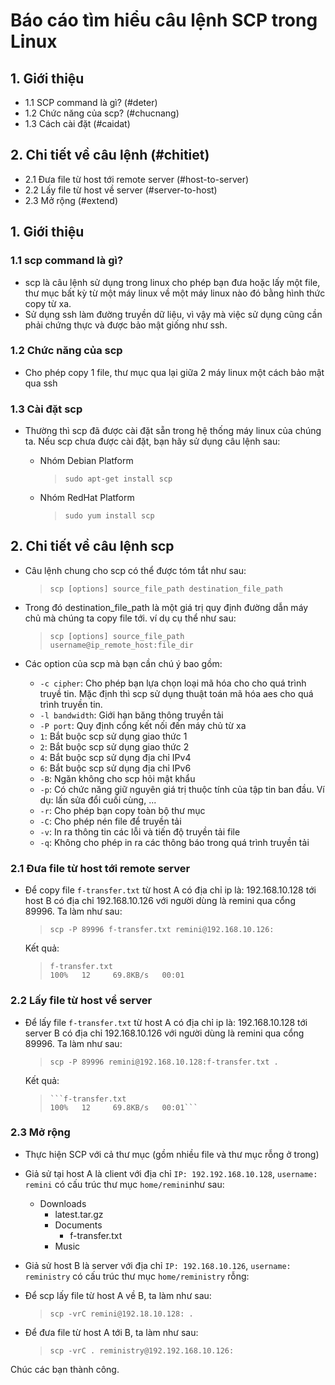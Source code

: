 # Báo cáo tìm hiểu câu lệnh SCP trong Linux

## 1. Giới thiệu
- 1.1 SCP command là gì? (#deter)
- 1.2 Chức năng của scp? (#chucnang)
- 1.3 Cách cài đặt (#caidat)
## 2. Chi tiết về câu lệnh (#chitiet)
- 2.1 Đưa file từ host tới remote server (#host-to-server)
- 2.2 Lấy file từ host về server (#server-to-host)
- 2.3 Mở rộng (#extend)


## 1. Giới thiệu
### 1.1 scp command là gì?
<a name="deter"></a>
- scp là câu lệnh sử dụng trong linux cho phép bạn đưa hoặc lấy một file, thư mục bất kỳ từ một máy linux về một máy linux nào đó bằng hình thức copy từ xa.
- Sử dụng ssh làm đường truyền dữ liệu, vì vậy mà việc sử dụng cũng cần phải chứng thực và được bảo mật giống như ssh.

### 1.2 Chức năng của scp
<a name="chucnang"></a>
- Cho phép copy 1 file, thư mục qua lại giữa 2 máy linux một cách bảo mật qua ssh

### 1.3 Cài đặt scp
<a name="caidat"></a>
- Thường thì scp đã được cài đặt sẵn trong hệ thống máy linux của chúng ta. Nếu scp chưa được cài đặt, bạn hãy sử dụng câu lệnh sau:
	+ Nhóm Debian Platform
		> `sudo apt-get install scp`

	+ Nhóm RedHat Platform
		> `sudo yum install scp`

## 2. Chi tiết về câu lệnh scp
<a name="chitiet"></a>
- Câu lệnh chung cho scp có thể được tóm tắt như sau:
	> `scp [options] source_file_path destination_file_path`

- Trong đó destination_file_path là một giá trị quy định đường dẫn máy chủ mà chúng ta copy file tới. ví dụ cụ thể như sau:
    > `scp [options] source_file_path username@ip_remote_host:file_dir`

- Các option của scp mà bạn cần chú ý bao gồm:
	+ `-c cipher`: Cho phép bạn lựa chọn loại mã hóa cho cho quá trình truyề tin. Mặc định thì scp sử dụng thuật toán mã hóa aes cho quá trình truyền tin.
	+ `-l bandwidth`: Giới hạn băng thông truyền tải
	+ `-P port`: Quy định cổng kết nối đến máy chủ từ xa
	+ `1`: Bắt buộc scp sử dụng giao thức 1
	+ `2`: Bắt buộc scp sử dụng giao thức 2
	+ `4`: Bắt buộc scp sử dụng địa chỉ IPv4
	+ `6`: Bắt buộc scp sử dụng địa chỉ IPv6
	+ `-B`: Ngăn không cho scp hỏi mật khẩu
	+ `-p`: Có chức năng giữ nguyên giá trị thuộc tính của tập tin ban đầu. Ví dụ: lấn sửa đổi cuối cùng, ... 
	+ `-r`: Cho phép bạn copy toàn bộ thư mục
	+ `-C`: Cho phép nén file để truyền tải
	+ `-v`: In ra thông tin các lỗi và tiến độ truyền tải file
	+ `-q`: Không cho phép in ra các thông báo trong quá trình truyền tải

### 2.1 Đưa file từ host tới remote server
<a name="host-to-server"></a>
- Để copy file `f-transfer.txt` từ host A có địa chỉ ip là: 192.168.10.128 tới host B có địa chỉ 192.168.10.126 với người dùng là remini qua cổng 89996. Ta làm như sau:
	> `scp -P 89996 f-transfer.txt remini@192.168.10.126:`

	Kết quả:
	> `f-transfer.txt                                                                                         100%   12     69.8KB/s   00:01`

### 2.2 Lấy file từ host về server
<a name="server-to-host"></a>
- Để lấy file `f-transfer.txt` từ host A có địa chỉ ip là: 192.168.10.128 tới server B có địa chỉ 192.168.10.126 với người dùng là remini qua cổng 89996. Ta làm như sau:
	> `scp -P 89996 remini@192.168.10.128:f-transfer.txt .`

	Kết quả:
	> ` ```f-transfer.txt                                                                                         100%   12     69.8KB/s   00:01``` `

### 2.3 Mở rộng
<a name="extend"></a>
- Thực hiện SCP với cả thư mục (gồm nhiều file và thư mục rỗng ở trong)
- Giả sử tại host A là client với địa chỉ `IP: 192.192.168.10.128`, `username: remini` có cấu trúc thư mục `home/remini`như sau:
    - Downloads
		+ latest.tar.gz
		+ Documents
		    - f-transfer.txt
		+ Music

- Giả sử host B là server với địa chỉ `IP: 192.168.10.126`, `username: reministry` có cấu trúc thư mục `home/reministry` rỗng:

- Để scp lấy file từ host A về B, ta làm như sau:
	> `scp -vrC remini@192.18.10.128: .`
- Để đưa file từ host A tới B, ta làm như sau:
	> `scp -vrC . reministry@192.192.168.10.126:`

Chúc các bạn thành công.